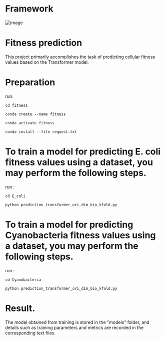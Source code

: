 # Framework
![image](https://github.com/user-attachments/assets/bddf4381-c0e8-4161-aa2b-8ad0b7af8535)

# Fitness prediction
This project primarily accomplishes the task of predicting cellular fitness values based on the Transformer model.
# Preparation
run:

```
cd fitness

conda create --name fitness

conda activate fitness

conda install --file request.txt
```

# To train a model for predicting E. coli fitness values using a dataset, you may perform the following steps.
run :
```
cd E_coli

python prediction_transformer_ori_dim_bio_kfold.py

```
# To train a model for predicting Cyanobacteria fitness values using a dataset, you may perform the following steps.
run : 
```
cd Cyanobacteria

python prediction_transformer_ori_dim_bio_kfold.py

```
# Result.
The model obtained from training is stored in the "models" folder, and details such as training parameters and metrics are recorded in the corresponding text files.
